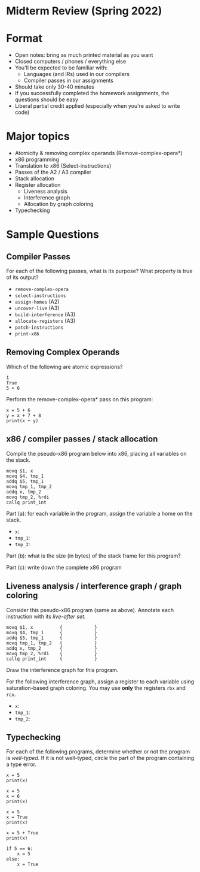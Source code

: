 # Midterm Review (Spring 2022)

# Format

- Open notes: bring as much printed material as you want
- Closed computers / phones / everything else
- You'll be expected to be familiar with:
  - Languages (and IRs) used in our compilers
  - Compiler passes in our assignments
- Should take only 30-40 minutes
- If you successfully completed the homework assignments, the questions should be easy
- Liberal partial credit applied (especially when you're asked to write code)

# Major topics

- Atomicity & removing complex operands (Remove-complex-opera*)
- x86 programming
- Translation to x86 (Select-instructions)
- Passes of the A2 / A3 compiler
- Stack allocation
- Register allocation
  - Liveness analysis
  - Interference graph
  - Allocation by graph coloring
- Typechecking

# Sample Questions

## Compiler Passes

For each of the following passes, what is its purpose? What property
is true of its output?

- `remove-complex-opera`
- `select-instructions`
- `assign-homes` (A2)
- `uncover-live` (A3)
- `build-interference` (A3)
- `allocate-registers` (A3)
- `patch-instructions`
- `print-x86`

## Removing Complex Operands

Which of the following are atomic expressions?

    1
    True
    5 + 6

Perform the remove-complex-opera* pass on this program:

    x = 5 + 6
    y = x + 7 + 8
    print(x + y)

## x86 / compiler passes / stack allocation

Compile the pseudo-x86 program below into x86, placing all variables
on the stack.

    movq $1, x
    movq $4, tmp_1
    addq $5, tmp_1
    movq tmp_1, tmp_2
    addq x, tmp_2
    movq tmp_2, %rdi
    callq print_int


Part (a): for each variable in the program, assign the variable a home
on the stack.

- `x`:
- `tmp_1`:
- `tmp_2`:

Part (b): what is the size (in bytes) of the stack frame for this
program?

Part (c): write down the complete x86 program

## Liveness analysis / interference graph / graph coloring

Consider this pseudo-x86 program (same as above). Annotate each
instruction with its *live-after set*.

    movq $1, x          {            }
    movq $4, tmp_1      {            }
    addq $5, tmp_1      {            }
    movq tmp_1, tmp_2   {            }
    addq x, tmp_2       {            }
    movq tmp_2, %rdi    {            }
    callq print_int     {            }

Draw the interference graph for this program.

For the following interference graph, assign a register to each
variable using saturation-based graph coloring. You may use **only**
the registers `rbx` and `rcx`.

- `x`:
- `tmp_1`:
- `tmp_2`:

## Typechecking

For each of the following programs, determine whether or not the
program is *well-typed*. If it is not well-typed, circle the part of
the program containing a type error.

    x = 5
    print(x)
    
    x = 5
    x = 6
    print(x)
    
    x = 5
    x = True
    print(x)
    
    x = 5 + True
    print(x)
    
    if 5 == 6:
        x = 5
    else:
        x = True

